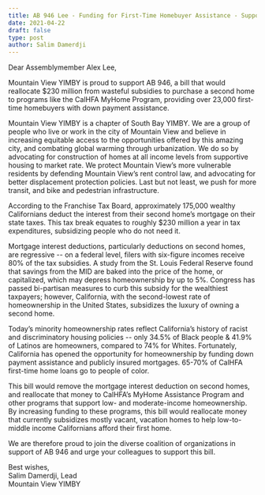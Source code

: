 ```yaml
---
title: AB 946 Lee - Funding for First-Time Homebuyer Assistance - Support
date: 2021-04-22
draft: false
type: post
author: Salim Damerdji
---
```


Dear Assemblymember Alex Lee,  
  
Mountain View YIMBY is proud to support AB 946, a bill that would reallocate $230 million from wasteful subsidies to purchase a second home to programs like the CalHFA MyHome Program, providing over 23,000 first-time homebuyers with down payment assistance.  
  
Mountain View YIMBY is a chapter of South Bay YIMBY. We are a group of people who live or work in the city of Mountain View and believe in increasing equitable access to the opportunities offered by this amazing city, and combating global warming through urbanization. We do so by advocating for construction of homes at all income levels from supportive housing to market rate. We protect Mountain View’s more vulnerable residents by defending Mountain View’s rent control law, and advocating for better displacement protection policies. Last but not least, we push for more transit, and bike and pedestrian infrastructure.  
  
According to the Franchise Tax Board, approximately 175,000 wealthy Californians deduct the interest from their second home’s mortgage on their state taxes. This tax break equates to roughly $230 million a year in tax expenditures, subsidizing people who do not need it.  
  
Mortgage interest deductions, particularly deductions on second homes, are regressive -- on a federal level, filers with six-figure incomes receive 80% of the tax subsidies. A study from the St. Louis Federal Reserve found that savings from the MID are baked into the price of the home, or capitalized, which may depress homeownership by up to 5%. Congress has passed bi-partisan measures to curb this subsidy for the wealthiest taxpayers; however, California, with the second-lowest rate of homeownership in the United States, subsidizes the luxury of owning a second home.  
  
Today’s minority homeownership rates reflect California’s history of racist and discriminatory housing policies -- only 34.5% of Black people & 41.9% of Latinos are homeowners, compared to 74% for Whites. Fortunately, California has opened the opportunity for homeownership by funding down payment assistance and publicly insured mortgages. 65-70% of CalHFA first-time home loans go to people of color.  
  
This bill would remove the mortgage interest deduction on second homes, and reallocate that money to CalHFA’s MyHome Assistance Program and other programs that support low- and moderate-income homeownership. By increasing funding to these programs, this bill would reallocate money that currently subsidizes mostly vacant, vacation homes to help low-to-middle income Californians afford their first home.  
  
We are therefore proud to join the diverse coalition of organizations in support of AB 946 and urge your colleagues to support this bill.  
  
Best wishes,  
Salim Damerdji, Lead  
Mountain View YIMBY  